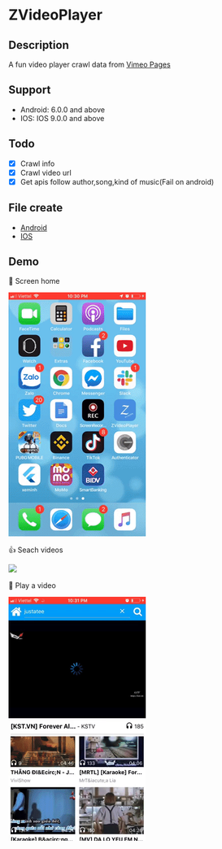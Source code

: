 # ZVideoPlayer

## Description
A fun video player crawl data from [Vimeo Pages](https://vimeo.com/)

## Support
- Android:  6.0.0 and above
- IOS: IOS 9.0.0 and above

## Todo 
- [x] Crawl info 
- [x] Crawl video url
- [X] Get apis follow author,song,kind of music(Fail on android)

## File create
- [Android](https://drive.google.com/file/d/1UmEWmDy5aMprWqhxurL-ehWUAKA-_oQE/view?usp=sharing)
- [IOS](https://drive.google.com/file/d/1gqCqHy-v1QamVHj7yp4OYwHyrTt_XWmT/view?usp=sharing)

## Demo

:triumph: Screen home 

![](./src/assets/demo_zplayer.gif) 

:thumbsup: Seach videos

![](./src/assets/search_justatee.gif)  

:clap: Play a video

![](./src/assets/open_video.gif)
